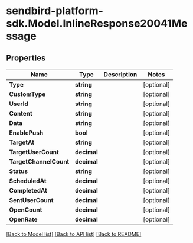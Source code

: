 
# sendbird-platform-sdk.Model.InlineResponse20041Message

## Properties

Name | Type | Description | Notes
------------ | ------------- | ------------- | -------------
**Type** | **string** |  | [optional] 
**CustomType** | **string** |  | [optional] 
**UserId** | **string** |  | [optional] 
**Content** | **string** |  | [optional] 
**Data** | **string** |  | [optional] 
**EnablePush** | **bool** |  | [optional] 
**TargetAt** | **string** |  | [optional] 
**TargetUserCount** | **decimal** |  | [optional] 
**TargetChannelCount** | **decimal** |  | [optional] 
**Status** | **string** |  | [optional] 
**ScheduledAt** | **decimal** |  | [optional] 
**CompletedAt** | **decimal** |  | [optional] 
**SentUserCount** | **decimal** |  | [optional] 
**OpenCount** | **decimal** |  | [optional] 
**OpenRate** | **decimal** |  | [optional] 

[[Back to Model list]](../README.md#documentation-for-models)
[[Back to API list]](../README.md#documentation-for-api-endpoints)
[[Back to README]](../README.md)

